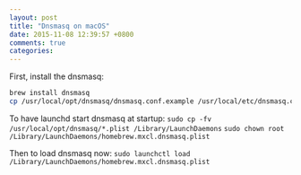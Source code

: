 ```yaml
---
layout: post
title: "Dnsmasq on macOS"
date: 2015-11-08 12:39:57 +0800
comments: true
categories:
---
```

First, install the dnsmasq:
```sh
brew install dnsmasq
cp /usr/local/opt/dnsmasq/dnsmasq.conf.example /usr/local/etc/dnsmasq.conf
```

To have launchd start dnsmasq at startup:
`sudo cp -fv /usr/local/opt/dnsmasq/*.plist /Library/LaunchDaemons`
`sudo chown root /Library/LaunchDaemons/homebrew.mxcl.dnsmasq.plist`

Then to load dnsmasq now:
`sudo launchctl load /Library/LaunchDaemons/homebrew.mxcl.dnsmasq.plist`

